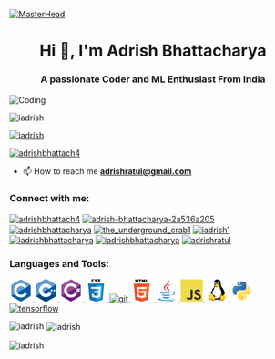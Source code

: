 [![MasterHead](https://thumbs.dreamstime.com/b/horizontal-banner-hands-typing-laptop-keyboard-various-electronic-devices-symbols-programming-software-horizontal-125917922.jpg)](https://rishavchanda.io)

<h1 align="center">Hi 👋, I'm Adrish Bhattacharya</h1>
<h3 align="center">A passionate Coder and ML Enthusiast From India</h3>
<img align="center" alt="Coding" width="400" src="https://camo.githubusercontent.com/8bf6f6d78abc81fcf9c49f10649423e73ea44bc248e83aaae8759d401c829a84/68747470733a2f2f70687973696373677572756b756c2e66696c65732e776f726470726573732e636f6d2f323031392f30322f6368617261637465722d312e676966">
<p align="left"> <img src="https://komarev.com/ghpvc/?username=iadrish&label=Profile%20views&color=0e75b6&style=flat" alt="iadrish" /> </p>

<p align="left"> <a href="https://github.com/ryo-ma/github-profile-trophy"><img src="https://github-profile-trophy.vercel.app/?username=iadrish" alt="iadrish" /></a> </p>

<p align="left"> <a href="https://twitter.com/adrishbhattach4" target="blank"><img src="https://img.shields.io/twitter/follow/adrishbhattach4?logo=twitter&style=for-the-badge" alt="adrishbhattach4" /></a> </p>

- 📫 How to reach me **adrishratul@gmail.com**

<h3 align="left">Connect with me:</h3>
<p align="left">
<a href="https://twitter.com/adrishbhattach4" target="blank"><img align="center" src="https://raw.githubusercontent.com/rahuldkjain/github-profile-readme-generator/master/src/images/icons/Social/twitter.svg" alt="adrishbhattach4" height="30" width="40" /></a>
<a href="https://linkedin.com/in/adrish-bhattacharya-2a536a205" target="blank"><img align="center" src="https://raw.githubusercontent.com/rahuldkjain/github-profile-readme-generator/master/src/images/icons/Social/linked-in-alt.svg" alt="adrish-bhattacharya-2a536a205" height="30" width="40" /></a>
<a href="https://kaggle.com/adrishbhattacharya" target="blank"><img align="center" src="https://raw.githubusercontent.com/rahuldkjain/github-profile-readme-generator/master/src/images/icons/Social/kaggle.svg" alt="adrishbhattacharya" height="30" width="40" /></a>
<a href="https://instagram.com/the_underground_crab1" target="blank"><img align="center" src="https://raw.githubusercontent.com/rahuldkjain/github-profile-readme-generator/master/src/images/icons/Social/instagram.svg" alt="the_underground_crab1" height="30" width="40" /></a>
<a href="https://www.codechef.com/users/iadrish1" target="blank"><img align="center" src="https://cdn.jsdelivr.net/npm/simple-icons@3.1.0/icons/codechef.svg" alt="iadrish1" height="30" width="40" /></a>
<a href="https://codeforces.com/profile/iadrishbhattacharya" target="blank"><img align="center" src="https://raw.githubusercontent.com/rahuldkjain/github-profile-readme-generator/master/src/images/icons/Social/codeforces.svg" alt="iadrishbhattacharya" height="30" width="40" /></a>
<a href="https://www.leetcode.com/iadrishbhattacharya" target="blank"><img align="center" src="https://raw.githubusercontent.com/rahuldkjain/github-profile-readme-generator/master/src/images/icons/Social/leet-code.svg" alt="iadrishbhattacharya" height="30" width="40" /></a>
<a href="https://auth.geeksforgeeks.org/user/adrishratul" target="blank"><img align="center" src="https://raw.githubusercontent.com/rahuldkjain/github-profile-readme-generator/master/src/images/icons/Social/geeks-for-geeks.svg" alt="adrishratul" height="30" width="40" /></a>
</p>

<h3 align="left">Languages and Tools:</h3>
<p align="left"> <a href="https://www.cprogramming.com/" target="_blank" rel="noreferrer"> <img src="https://raw.githubusercontent.com/devicons/devicon/master/icons/c/c-original.svg" alt="c" width="40" height="40"/> </a> <a href="https://www.w3schools.com/cpp/" target="_blank" rel="noreferrer"> <img src="https://raw.githubusercontent.com/devicons/devicon/master/icons/cplusplus/cplusplus-original.svg" alt="cplusplus" width="40" height="40"/> </a> <a href="https://www.w3schools.com/cs/" target="_blank" rel="noreferrer"> <img src="https://raw.githubusercontent.com/devicons/devicon/master/icons/csharp/csharp-original.svg" alt="csharp" width="40" height="40"/> </a> <a href="https://www.w3schools.com/css/" target="_blank" rel="noreferrer"> <img src="https://raw.githubusercontent.com/devicons/devicon/master/icons/css3/css3-original-wordmark.svg" alt="css3" width="40" height="40"/> </a> <a href="https://git-scm.com/" target="_blank" rel="noreferrer"> <img src="https://www.vectorlogo.zone/logos/git-scm/git-scm-icon.svg" alt="git" width="40" height="40"/> </a> <a href="https://www.w3.org/html/" target="_blank" rel="noreferrer"> <img src="https://raw.githubusercontent.com/devicons/devicon/master/icons/html5/html5-original-wordmark.svg" alt="html5" width="40" height="40"/> </a> <a href="https://www.java.com" target="_blank" rel="noreferrer"> <img src="https://raw.githubusercontent.com/devicons/devicon/master/icons/java/java-original.svg" alt="java" width="40" height="40"/> </a> <a href="https://developer.mozilla.org/en-US/docs/Web/JavaScript" target="_blank" rel="noreferrer"> <img src="https://raw.githubusercontent.com/devicons/devicon/master/icons/javascript/javascript-original.svg" alt="javascript" width="40" height="40"/> </a> <a href="https://www.linux.org/" target="_blank" rel="noreferrer"> <img src="https://raw.githubusercontent.com/devicons/devicon/master/icons/linux/linux-original.svg" alt="linux" width="40" height="40"/> </a> <a href="https://www.python.org" target="_blank" rel="noreferrer"> <img src="https://raw.githubusercontent.com/devicons/devicon/master/icons/python/python-original.svg" alt="python" width="40" height="40"/> </a> <a href="https://www.tensorflow.org" target="_blank" rel="noreferrer"> <img src="https://www.vectorlogo.zone/logos/tensorflow/tensorflow-icon.svg" alt="tensorflow" width="40" height="40"/> </a> </p>

<p><img align="left" src="https://github-readme-stats.vercel.app/api/top-langs?username=iadrish&show_icons=true&locale=en&layout=compact" alt="iadrish" /></p>

<p>&nbsp;<img align="center" src="https://github-readme-stats.vercel.app/api?username=iadrish&show_icons=true&locale=en" alt="iadrish" /></p>

<p><img align="center" src="https://github-readme-streak-stats.herokuapp.com/?user=iadrish&" alt="iadrish" /></p>
